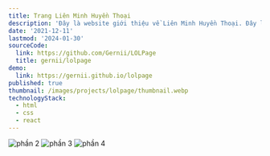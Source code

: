 ```yaml
---
title: Trang Liên Minh Huyền Thoại
description: 'Đây là website giới thiệu về Liên Minh Huyền Thoại. Đây là lần đầu tiên tôi học về React nên project có 1 ít Javascript, nhưng tôi lại thiếu 1 chức năng quan trọng: responsive. Đúng vậy, dự án này không có responsive'
date: '2021-12-11'
lastmod: '2024-01-30'
sourceCode:
  link: https://github.com/Gernii/LOLPage
  title: gernii/lolpage
demo:
  link: https://gernii.github.io/lolpage
published: true
thumbnail: /images/projects/lolpage/thumbnail.webp
technologyStack:
  - html
  - css
  - react
---
```


![phần 2](/images/projects/lolpage/section-2.webp)
![phần 3](/images/projects/lolpage/section-3.webp)
![phần 4](/images/projects/lolpage/section-4.webp)
